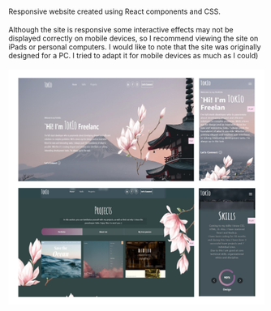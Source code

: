 ####
Responsive website created using React components and CSS.
####
Although the site is responsive some interactive effects may not be displayed correctly on mobile devices, so I recommend viewing the site on iPads or personal computers. I would like to note that the site was originally designed for a PC. I tried to adapt it for mobile devices as much as I could)
####
![preview](https://github.com/Inna-Mykytiuk/Responsive-portfolio-website/blob/main/Tokio.png)

